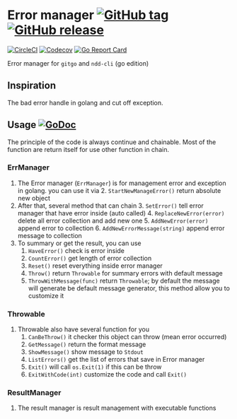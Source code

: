 # Error manager [![GitHub tag](https://img.shields.io/github/tag/kamontat/go-error-manager.svg?style=flat-square)](https://github.com/kamontat/go-error-manager/releases) [![GitHub release](https://img.shields.io/github/release/kamontat/go-error-manager.svg?style=flat-square)](https://github.com/kamontat/go-error-manager/releases)

[![CircleCI](https://img.shields.io/circleci/project/github/kamontat/go-error-manager.svg?style=flat-square)](https://circleci.com/gh/kamontat/go-error-manager) [![Codecov](https://img.shields.io/codecov/c/github/kamontat/go-error-manager.svg?style=flat-square)](https://codecov.io/gh/kamontat/go-error-manager) [![Go Report Card](https://goreportcard.com/badge/github.com/kamontat/go-error-manager)](https://goreportcard.com/report/github.com/kamontat/go-error-manager)

Error manager for `gitgo` and `ndd-cli` (go edition)

## Inspiration

The bad error handle in golang and cut off exception.

## Usage [![GoDoc](https://godoc.org/github.com/kamontat/go-error-manager?status.svg)](https://godoc.org/github.com/kamontat/go-error-manager)

The principle of the code is always continue and chainable. Most of the function are return itself for use other function in chain.

### ErrManager

1. The Error manager (`ErrManager`) is for management error and exception in golang. you can use it via
    2. `StartNewManageError()` return absolute new object
2. After that, several method that can chain
    3. `SetError()` tell error manager that have error inside (auto called)
    4. `ReplaceNewError(error)` delete all error collection and add new one
    5. `AddNewError(error)` append error to collection
    6. `AddNewErrorMessage(string)` append error message to collection
3. To summary or get the result, you can use
    1. `HaveError()` check is error inside
    2. `CountError()` get length of error collection
    3. `Reset()` reset everything inside error manager
    4. `Throw()` return `Throwable` for summary errors with default message
    5. `ThrowWithMessage(func)` return `Throwable`; by default the message will generate be default message generator, this method allow you to customize it

### Throwable

1. Throwable also have several function for you
    1. `CanBeThrow()` it checker this object can throw (mean error occurred)
    2. `GetMessage()` return the format message
    3. `ShowMessage()` show message to `Stdout`
    4. `ListErrors()` get the list of errors that save in Error manager
    5. `Exit()` will call `os.Exit(1)` if this can be throw
    6. `ExitWithCode(int)` customize the code and call `Exit()`

### ResultManager

1. The result manager is result management with executable functions
